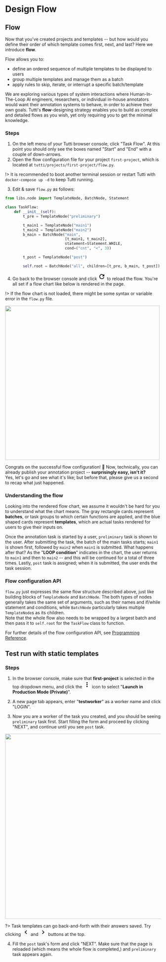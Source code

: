 # Design Flow

## Flow

Now that you've created projects and templates -- but how would you define their order of which template comes first, next, and last?
Here we introduce **flow**.

Flow allows you to:
- define an ordered sequence of multiple templates to be displayed to users
- group multiple templates and manage them as a batch
- apply rules to skip, iterate, or interrupt a specific batch/template

We are exploring various types of system interactions where Human-In-The-Loop AI engineers, researchers, or individual in-house annotators would want their annotation systems to behave, in order to achieve their own goals.
Tutti's **flow**-designing strategy enables you to build as complex and detailed flows as you wish, yet only requiring you to get the minimal knowledge.

### Steps

1. On the left menu of your Tutti browser console, click "Task Flow". At this point you should only see the boxes named "Start" and "End" with a couple of down-arrows.
2. Open the flow configuration file for your project `first-project`, which is located at `tutti/projects/first-project/flow.py`.

  !> It is recommended to boot another terminal session or restart Tutti with `docker-compose up -d` to keep Tutti running.

3. Edit & save `flow.py` as follows:

  ```python
  from libs.node import TemplateNode, BatchNode, Statement
  
  class TaskFlow:
      def __init__(self):
          t_pre = TemplateNode("preliminary")
  
          t_main1 = TemplateNode("main1")
          t_main2 = TemplateNode("main2")
          b_main = BatchNode("main",
                             [t_main1, t_main2],
                             statement=Statement.WHILE,
                             cond=("cnt", "<", 3))

          t_post = TemplateNode("post")
  
          self.root = BatchNode("all", children=[t_pre, b_main, t_post])
  ```

4. Go back to the browser console and click <svg width="24" height="24" viewBox="0 0 24 24"><path d="M17.65,6.35C16.2,4.9 14.21,4 12,4A8,8 0 0,0 4,12A8,8 0 0,0 12,20C15.73,20 18.84,17.45 19.73,14H17.65C16.83,16.33 14.61,18 12,18A6,6 0 0,1 6,12A6,6 0 0,1 12,6C13.66,6 15.14,6.69 16.22,7.78L13,11H20V4L17.65,6.35Z" /></svg> to reload the flow.
  You're all set if a flow chart like below is rendered in the page.

  !> If the flow chart is not loaded, there might be some syntax or variable error in the `flow.py` file.

  <img src="./_media/flow.png" width="500" />

Congrats on the successful flow configuration! :tada:
Now, technically, you can already publish your annotation project -- **surprisingly easy, isn't it?**  
Yes, let's go and see what it's like; but before that, please give us a second to recap what just happened.

### Understanding the flow

Looking into the rendered flow chart, we assume it wouldn't be hard for you to understand what the chart means.
The gray rectangle cards represent **batches**, or task groups to which certain functions are applied, and the blue shaped cards represent **templates**, which are actual tasks rendered for users to give their inputs on.

Once the annotation task is started by a user, `preliminary` task is shown to the user.
After submitting the task, the batch of the main tasks starts; `main1` is shown first, followed by `main2` when `main1` is submitted.
What happens after that?
As the "**LOOP condition**" indicates in the chart, the user returns to `main1` and then to `main2` -- and this will be continued for a total of three times.
Lastly, `post` task is assigned; when it is submitted, the user ends the task session.

### Flow configuration API

`flow.py` just expresses the same flow structure described above, just like building blocks of `TemplateNode` and `BatchNode`.
The both types of nodes generally takes the same set of arguments, such as their names and if/while statement and conditions, while `BatchNode` particularly takes multiple `TemplateNode`s as its children.  
Note that the whole flow also needs to be wrapped by a largest batch and then pass it to `self.root` for the `TaskFlow` class to function.

For further details of the flow configuration API, see [Programming Reference](./guide/ref.md).

## Test run with static templates

### Steps

1. In the browser console, make sure that **first-project** is selected in the top dropdown menu, and click the <svg width="24" height="24" viewBox="0 0 24 24"><path d="M12,16A2,2 0 0,1 14,18A2,2 0 0,1 12,20A2,2 0 0,1 10,18A2,2 0 0,1 12,16M12,10A2,2 0 0,1 14,12A2,2 0 0,1 12,14A2,2 0 0,1 10,12A2,2 0 0,1 12,10M12,4A2,2 0 0,1 14,6A2,2 0 0,1 12,8A2,2 0 0,1 10,6A2,2 0 0,1 12,4Z" /></svg> icon to select "**Launch in Production Mode (Private)**".

2. A new page tab appears, enter "**testworker**" as a worker name and click "LOGIN".

3. Now you are a worker of the task you created, and you should be seeing `preliminary` task first. Start filling the form and proceed by clicking "NEXT", and continue until you see `post` task.

  <img src="./_media/task-sample.gif" width="600" />

  ?> Task templates can go back-and-forth with their answers saved. Try clicking <svg width="24" height="24" viewBox="0 0 24 24"><path d="M15.41,16.58L10.83,12L15.41,7.41L14,6L8,12L14,18L15.41,16.58Z" /></svg> and <svg width="24" height="24" viewBox="0 0 24 24"><path d="M8.59,16.58L13.17,12L8.59,7.41L10,6L16,12L10,18L8.59,16.58Z" /></svg> buttons at the top.

4. Fill the `post` task's form and click "NEXT". Make sure that the page is reloaded (which means the whole flow is completed,) and `preliminary` task appears again.

